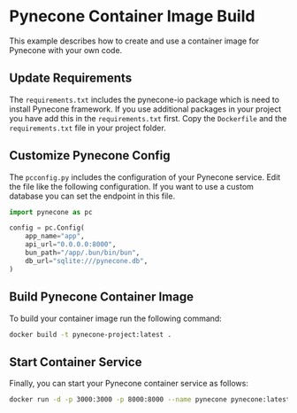 # Pynecone Container Image Build

This example describes how to create and use a container image for Pynecone with your own code.

## Update Requirements

The `requirements.txt` includes the pynecone-io package which is need to install Pynecone framework. If you use additional packages in your project you have add this in the `requirements.txt` first. Copy the `Dockerfile` and the `requirements.txt` file in your project folder.

## Customize Pynecone Config

The `pcconfig.py` includes the configuration of your Pynecone service. Edit the file like the following configuration. If you want to use a custom database you can set the endpoint in this file.

```python
import pynecone as pc

config = pc.Config(
    app_name="app",
    api_url="0.0.0.0:8000",
    bun_path="/app/.bun/bin/bun",
    db_url="sqlite:///pynecone.db",
)
```

## Build Pynecone Container Image

To build your container image run the following command:

```bash
docker build -t pynecone-project:latest .
```

## Start Container Service

Finally, you can start your Pynecone container service as follows:

```bash
docker run -d -p 3000:3000 -p 8000:8000 --name pynecone pynecone:latest
```
